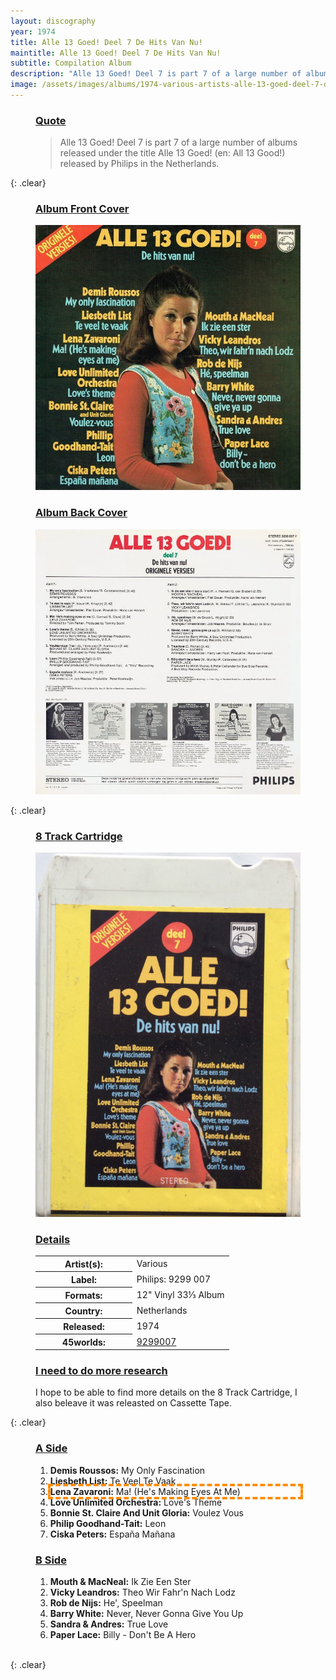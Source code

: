 ```yaml
---
layout: discography
year: 1974
title: Alle 13 Goed! Deel 7 De Hits Van Nu!
maintitle: Alle 13 Goed! Deel 7 De Hits Van Nu!
subtitle: Compilation Album
description: "Alle 13 Goed! Deel 7 is part 7 of a large number of albums released under the title Alle 13 Goed! (en: All 13 Good!) released by Philips in the Netherlands."
image: /assets/images/albums/1974-various-artists-alle-13-goed-deel-7-de-hits-van-nu-6-ab-fc.jpg
---
```


<figure class="fig3">
<h3 id="quote"><a href="#quote">Quote</a></h3>
<blockquote>Alle 13 Goed! Deel 7 is part 7 of a large number of albums released under the title Alle 13 Goed! (en: All 13 Good!) released by Philips in the Netherlands.</blockquote>
</figure>

{: .clear}

<figure class="fig1">
<figcaption>
<h3 id="front"><a href="#front">Album Front Cover</a></h3>
</figcaption>
<a href="/assets/images/albums/1974-various-artists-alle-13-goed-deel-7-de-hits-van-nu-6-ab-fc.jpg"><img src="/assets/images/albums/1974-various-artists-alle-13-goed-deel-7-de-hits-van-nu-6-ab-fc.jpg" class="full-width zoom-in" alt="Album Front Cover for Alle 13 Goed! Deel 7 De Hits Van Nu!"/></a>
</figure>

<figure class="fig2">
<figcaption>
<h3 id="back"><a href="#back">Album Back Cover</a></h3>
</figcaption>
<a href="/assets/images/albums/1974-various-artists-alle-13-goed-deel-7-de-hits-van-nu-6-ab-bc.jpg"><img src="/assets/images/albums/1974-various-artists-alle-13-goed-deel-7-de-hits-van-nu-6-ab-bc.jpg" class="full-width zoom-in" alt="Album Back Cover for Alle 13 Goed! Deel 7 De Hits Van Nu! (1974)" /></a>
</figure>

{: .clear}

<figure class="fig1">
<figcaption>
<h3 id="8track"><a href="#8track">8 Track Cartridge</a></h3>
</figcaption>
<a href="/assets/images/albums/1974-various-artists-alle-13-goed-deel-7-de-hits-van-nu-6-ab-8t.jpg"><img src="/assets/images/albums/1974-various-artists-alle-13-goed-deel-7-de-hits-van-nu-6-ab-8t.jpg" class="full-width zoom-in" alt="Label on 8 Track Cartridge for Alle 13 Goed! Deel 7 De Hits Van Nu! (1974)" /></a>
</figure>

<figure class="fig2">
<figcaption>
<h3 id="details"><a href="#details">Details</a></h3>
</figcaption>
<table>
<tr><th style="width:50%">Artist(s):</th><td>Various</td></tr>
<tr><th>Label:</th><td>Philips: 9299 007</td></tr>
<tr><th>Formats:</th><td>12" Vinyl 33⅓ Album</td></tr>
<tr><th>Country:</th><td>Netherlands</td></tr>
<tr><th>Released:</th><td>1974</td></tr>
<tr class="split"><th>45worlds:</th><td><a class="external-link" href="https://www.45worlds.com/vinyl/album/9299007">9299007</a></td></tr>
</table>
<figcaption>
<h3 id="details"><a href="#details">I need to do more research</a></h3>
</figcaption>
I hope to be able to find more details on the 8 Track Cartridge, I also beleave it was releasted on Cassette Tape.
</figure>

{: .clear}

<figure class="fig1">
<figcaption>
<h3 id="a-side"><a href="#a-side">A Side</a></h3>
</figcaption>
<ol>
<li><b>Demis Roussos:</b> My Only Fascination</li>
<li><b>Liesbeth List:</b> Te Veel Te Vaak</li>
<li style="outline: 4px dashed darkorange;"><b>Lena Zavaroni:</b> Ma! (He's Making Eyes At Me)</li>
<li><b>Love Unlimited Orchestra:</b> Love's Theme</li>
<li><b>Bonnie St. Claire And Unit Gloria:</b> Voulez Vous</li>
<li><b>Philip Goodhand-Tait:</b> Leon</li>
<li><b>Ciska Peters:</b> España Mañana</li>
</ol>
</figure>

<figure class="fig2">
<figcaption>
<h3 id="b-side"><a href="#b-side">B Side</a></h3>
</figcaption>
<ol>
<li><b>Mouth & MacNeal:</b> Ik Zie Een Ster</li>
<li><b>Vicky Leandros:</b> Theo Wir Fahr'n Nach Lodz</li>
<li><b>Rob de Nijs:</b> He', Speelman</li>
<li><b>Barry White:</b> Never, Never Gonna Give You Up</li>
<li><b>Sandra & Andres:</b> True Love</li>
<li><b>Paper Lace:</b> Billy - Don't Be A Hero</li>
</ol>
</figure>

<br />{: .clear}
